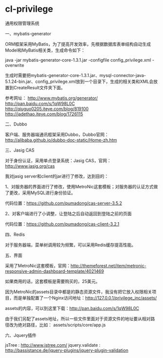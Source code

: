 cl-privilege
==================

通用权限管理系统


一、mybatis-generator

ORM框架采用MyBatis，为了提高开发效率，先根据数据库表单结构自动生成Model和MyBatis相关类，生成命令如下：

java -jar mybatis-generator-core-1.3.1.jar -configfile config_privilege.xml -overwrite

生成时需要把mybatis-generator-core-1.3.1.jar、mysql-connector-java-5.1.24-bin.jar、config_privilege.xml放到一个目录下，生成的相关类和XML会放置到CreateResult文件夹下面。

参考网址：
http://www.mybatis.org/generator/
http://pan.baidu.com/s/1qW98L0C
http://qiuguo0205.iteye.com/blog/819100
http://jadethao.iteye.com/blog/1726115

二、Dubbo

客户端、服务器端通讯框架采用Dubbo，Dubbo官网：http://alibaba.github.io/dubbo-doc-static/Home-zh.htm

三、Jasig CAS

对于身份认证，采用单点登录系统：Jasig CAS，官网：http://www.jasig.org/cas

我对jasig server和client的jar进行了修改，达到目的：

1、对服务器的界面进行了修改，使用MetroNic这套模板；对服务器的认证方式做了更改，采用MySQL进行身份验证。

代码位置：https://github.com/pumadong/cas-server-3.5.2

2、对客户端进行了小调整，让登陆之后自动返回到登陆之前的页面

代码位置：https://github.com/pumadong/cas-client-3.2.1

四、Redis

对于服务器端，菜单树调用较为频繁，可以采用Redis缓存提高性能。

五、界面

采用了MetroNic这套模板，官网：http://themeforest.net/item/metronic-responsive-admin-dashboard-template/4021469

如果商用的话，这套模板是需要购买的，25美元。

因为MetroNic的assets目录中都是的静态资源文件，我没有把它放入权限相关项目，而是单独配置了一个Nginx访问地址：http://127.0.0.1/privilege_inc/assets/

assets的内容，可以到这里下载：http://pan.baidu.com/s/1qW98L0C

由于我们另配了assets地址，所以一些文件里面对于资源文件的地址要从相对路径改为绝对路径，比如：
assets/scripts/core/app.js

六、Jquery插件

jsTree 	:	http://www.jstree.com/
jquery.validate 	:	http://bassistance.de/jquery-plugins/jquery-plugin-validation